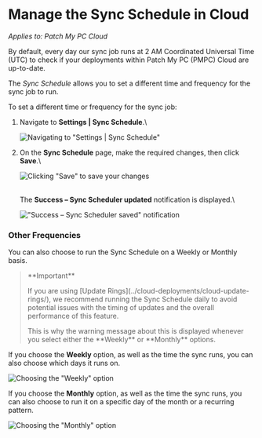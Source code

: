 # Manage the Sync Schedule in Cloud

_Applies to: Patch My PC Cloud_

By default, every day our sync job runs at 2 AM Coordinated Universal Time (UTC) to check if your deployments within Patch My PC (PMPC) Cloud are up-to-date.

The _Sync Schedule_ allows you to set a different time and frequency for the sync job to run.

To set a different time or frequency for the sync job:

1.  Navigate to **Settings | Sync Schedule**.\\

    ![Navigating to "Settings | Sync Schedule"](../../_images/image-\(1717\).png)
2.  On the **Sync Schedule** page, make the required changes, then click **Save**.\\

    ![Clicking "Save" to save your changes](../../_images/image-\(464\).png)

    \
    The **Success – Sync Scheduler updated** notification is displayed.\\

    !["Success – Sync Scheduler saved" notification](../../_images/image-\(465\).png)

### Other Frequencies

You can also choose to run the Sync Schedule on a Weekly or Monthly basis.

> \*\*Important\*\*
>
> If you are using \[Update Rings]\(../cloud-deployments/cloud-update-rings/), we recommend running the Sync Schedule daily to avoid potential issues with the timing of updates and the overall performance of this feature.
>
> This is why the warning message about this is displayed whenever you select either the \*\*Weekly\*\* or \*\*Monthly\*\* options.

If you choose the **Weekly** option, as well as the time the sync runs, you can also choose which days it runs on.

![Choosing the "Weekly" option](../../_images/image-\(2116\).png)

If you choose the **Monthly** option, as well as the time the sync runs, you can also choose to run it on a specific day of the month or a recurring pattern.

![Choosing the "Monthly" option](../../_images/image-\(2117\).png)
